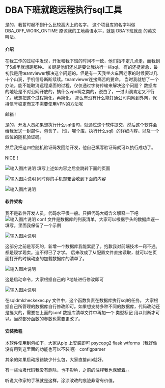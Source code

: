 # DBA下班就跑远程执行sql工具
是的，我暂时起不到什么比较高大上的名字。
这个项目库的名字叫做  DBA_OFF_WORK_ONTIME 原谅我的工地英语水平，就是 DBA下班就走 的英文叫法。

#### 介绍

在我工作的过程中发现，开发和我下班的时间不一致，他们指不定几点走，而我到了5点半就想跑那种。
关键是他们还总是要让我执行一些sql。
有的还挺紧急，最初我是用teamviewer解决这个问题的。但是有一天我坐火车回老家的时候要过几十个山洞，手机信号断断续续。teamviewer连接痛苦的要命。
当时我就想了一个办法。能不能取消远程桌面的过程，仅仅通过字符传输来解决这个问题？
数据库的地址是不对公网开放的，搞什么vpn啊之类的，说白了，一过山洞肯定又不行了。我想把这个过程简化，再简化。
那么有没有什么能打通公司内网到外网，保持信号稳定而又不需要使用VPN的方法呢


邮箱！

是的，开发人员如果想执行什么sql语句，就通过这个软件提交，然后这个软件会给我发送一封邮件，包含了，｛谁，哪个库，执行什么sql｝的详细内容。以及一个四位的随机验证码。

然后我把这四位随机验证码发回给开发，他自己填写验证码就可以执行成功了。

NICE！

![输入图片说明](https://images.gitee.com/uploads/images/2019/0906/135711_98b95bff_1832805.png "屏幕截图.png")
填写上述如内容之后会跳转下面的页面

![输入图片说明](https://images.gitee.com/uploads/images/2019/0906/134510_d24fd7f9_1832805.jpeg "QQ截图20190906134444.jpg")
同时你的手机邮箱会收到下面的内容

![输入图片说明](https://images.gitee.com/uploads/images/2019/0906/134605_90e68971_1832805.jpeg "QQ截图20190906134554.jpg")


#### 软件架构

我不是软件开发人员，代码水平很一般。只把代码大概含义解释一下吧
![输入图片说明](https://images.gitee.com/uploads/images/2019/0906/141204_3547b212_1832805.jpeg "1567748944(1).jpg")
conf 文件是数据库的列表清单，大家可以根据手头的数据库逐一填写。里面我保留了一个示例



![输入图片说明](https://images.gitee.com/uploads/images/2019/0906/135237_b880bbe5_1832805.jpeg "QQ截图20190906135227.jpg")

这部分之前是写死的，新增一个数据库我能累屁了。抱歉我对前端技术一窍不通。都是现学现卖。迫不得已了才学。
后来改成了从配置文件直接读取，就可以在页面打开的时候动态的加载数据库的清单了。

![输入图片说明](https://images.gitee.com/uploads/images/2019/0906/135432_2ad0c27c_1832805.png "屏幕截图.png")

这是启动命令，大家根据自己的IP地址进行修改即可

![输入图片说明](https://images.gitee.com/uploads/images/2019/0906/135543_202a79e0_1832805.png "屏幕截图.png")

在sqldmlcheckexec.py 文件中，这个函数负责在数据库执行sql的任务。 大家根据自己所管理的数据库自行修改即可。如果想支持多种不同的数据库，代码改动还是挺大的，需要在上面的conf 数据库清单文件中再加一个 类型标记 用以判断才可以。当然部分函数的参数也需要更改了。


#### 安装教程
本软件使用到包如下，大家从pip 上安装即可
psycopg2    flask    wtforms（我好像没有用到这里面的功能也可以不装吧）    configparser

其余的如果启动报错缺少什么包，大家直接pip就好。

有一些垃圾代码我没有删除，也不影响，之前的注释我也保留着。。

听说大作家的手稿就是这样，涂涂改改的痕迹非常有价值。 

